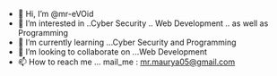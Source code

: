 - 👋 Hi, I’m @mr-eVOid
- 👀 I’m interested in ..Cyber Security .. Web Development .. as well as Programming
- 🌱 I’m currently learning ...Cyber Security and Programming
- 💞️ I’m looking to collaborate on ...Web Development
- 📫 How to reach me ... mail_me : mr.maurya05@gmail.com

<!---
mr-eVOid/mr-eVOid is a ✨ special ✨ repository because its `README.md` (this file) appears on your GitHub profile.
You can click the Preview link to take a look at your changes.
--->
